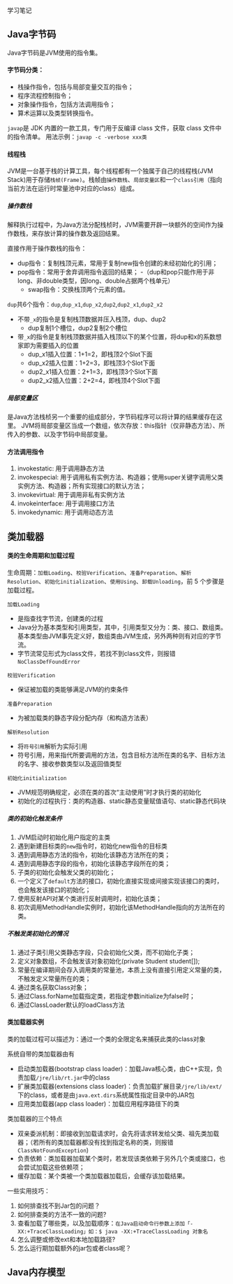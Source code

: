 学习笔记

## Java字节码
Java字节码是JVM使用的指令集。

#### 字节码分类：
- 栈操作指令，包括与局部变量交互的指令；
 - 程序流程控制指令；
  - 对象操作指令，包括方法调用指令；
   - 算术运算以及类型转换指令。
  
`javap`是 JDK 内置的一款工具，专门用于反编译 class 文件，获取 class 文件中的指令清单。
用法示例：`javap -c -verbose xxx类`

#### 线程栈
JVM是一台基于栈的计算工具，每个线程都有一个独属于自己的线程栈(JVM Stack)用于存储`栈帧(Frame)`。栈帧由`操作数栈`、`局部变量区`和一个`class引用`（指向当前方法在运行时常量池中对应的class）组成。

##### 操作数栈
解释执行过程中，为Java方法分配栈桢时，JVM需要开辟一块额外的空间作为操作数栈，来存放计算的操作数及返回结果。

直接作用于操作数栈的指令：
- dup指令：复制栈顶元素，常用于复制new指令创建的未经初始化的引用；
 - pop指令：常用于舍弃调用指令返回的结果；
  -（dup和pop只能作用于非long、非double类型，因long、double占据两个栈单元）
   - swap指令：交换栈顶两个元素的值。

`dup`共6个指令：`dup`,`dup_x1`,`dup_x2`,`dup2`,`dup2_x1`,`dup2_x2`
- 不带`_x`的指令是复制栈顶数据并压入栈顶，dup、dup2
  - dup复制1个槽位，dup2复制2个槽位
 - 带`_x`的指令是复制栈顶数据并插入栈顶以下的某个位置，将dup和x的系数想家即为需要插入的位置
   - dup_x1插入位置：1+1=2，即栈顶2个Slot下面
    - dup_x2插入位置：1+2=3，即栈顶3个Slot下面
     - dup2_x1插入位置：2+1=3，即栈顶3个Slot下面
      - dup2_x2插入位置：2+2=4，即栈顶4个Slot下面

##### 局部变量区
是Java方法栈桢另一个重要的组成部分，字节码程序可以将计算的结果缓存在这里。
JVM将局部变量区当成一个数组，依次存放：this指针（仅非静态方法）、所传入的参数、以及字节码中局部变量。

#### 方法调用指令
1. invokestatic: 	用于调用静态方法
2. invokespecial:	用于调用私有实例方法、构造器；使用super关键字调用父类实例方法、构造器；所有实现接口的默认方法；
3. invokevirtual:		用于调用非私有实例方法
4. invokeinterface:	用于调用接口方法
5. invokedynamic:	用于调用动态方法

## 类加载器

#### 类的生命周期和加载过程
生命周期：`加载Loading`、`校验Verification`、`准备Preparation`、`解析Resolution`、`初始化initialization`、`使用Using`、`卸载Unloading`，前 5 个步骤是加载过程。

`加载Loading`
- 是指查找字节流，创建类的过程
 - Java分为基本类型和引用类型，其中，引用类型又分为：类、接口、数组类。基本类型由JVM事先定义好，数组类由JVM生成，另外两种则有对应的字节流。
  - 字节流常见形式为class文件，若找不到class文件，则报错`NoClassDefFoundError`

`校验Verification`
- 保证被加载的类能够满足JVM的约束条件

`准备Preparation`
- 为被加载类的静态字段分配内存（和构造方法表）

`解析Resolution`
- 将`符号引用`解析为实际引用
 - 符号引用，用来指代所要调用的方法，包含目标方法所在类的名字、目标方法的名字、接收参数类型以及返回值类型

`初始化initialization`
- JVM规范明确规定，必须在类的首次“主动使用”时才执行类的初始化
 - 初始化的过程执行：类的构造器、static静态变量赋值语句、static静态代码块
 
##### 类的初始化触发条件
1. JVM启动时初始化用户指定的主类
2. 遇到新建目标类的`new`指令时，初始化new指令的目标类
3. 遇到调用静态方法的指令，初始化该静态方法所在的类；
4. 遇到调用静态字段的指令，初始化该静态字段所在的类；
5. 子类的初始化会触发父类的初始化；
6. 一个定义了`default`方法的接口，初始化直接实现或间接实现该接口的类时，也会触发该接口的初始化；
7. 使用反射API对某个类进行反射调用时，初始化该类；
8. 初次调用MethodHandle实例时，初始化该MethodHandle指向的方法所在的类。

##### 不触发类初始化的情况
1. 通过子类引用父类静态字段，只会初始化父类，而不初始化子类；
2. 定义对象数组，不会触发该对象初始化(private Student student[]);
3. 常量在编译期间会存入调用类的常量池，本质上没有直接引用定义常量的类，不触发定义常量所在的类；
4. 通过类名获取Class对象；
5. 通过Class.forName加载指定类，若指定参数initialize为false时；
6. 通过ClassLoader默认的loadClass方法

#### 类加载器实例
类的加载过程可以描述为：通过一个类的全限定名来捕获此类的class对象

系统自带的类加载器由有
- 启动类加载器(bootstrap class loader)：加载Java核心类，由C++实现，负责加载`/jre/lib/rt.jar`中的class
 - 扩展类加载器(extensions class loader)：负责加载扩展目录`/jre/lib/ext/`下的class，或者是由`java.ext.dirs`系统属性指定目录中的JAR包
  - 应用类加载器(app class loader)：加载应用程序路径下的类

类加载器的三个特点
- 双亲委派机制：即接收到加载请求时，会先将请求转发给父类、祖先类加载器；（若所有的类加载器都没有找到指定名称的类，则报错`ClassNotFoundException`)
 - 负责依赖：类加载器加载某个类时，若发现该类依赖于另外几个类或接口，也会尝试加载这些依赖项；
  - 缓存加载：某个类被一个类加载器加载后，会缓存该加载结果。

一些实用技巧：
1. 如何排查找不到Jar包的问题？
2. 如何排查类的方法不一致的问题?
3. 查看加载了哪些类，以及加载顺序：`在Java启动命令行参数上添加「-XX:+TraceClassLoading」如：$ java -XX:+TraceClassLoading 对象名`
4. 怎么调整或修改ext和本地加载路径?
5. 怎么运行期加载额外的jar包或者class呢？

## Java内存模型
   